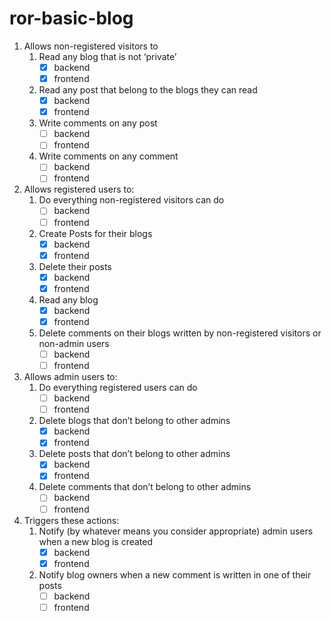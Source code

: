 # ror-basic-blog

1. Allows non-registered visitors to
   1. Read any blog that is not ‘private’
      - [X] backend
      - [X] frontend
   1. Read any post that belong to the blogs they can read
      - [X] backend
      - [X] frontend
   1. Write comments on any post
      - [ ] backend
      - [ ] frontend
   1. Write comments on any comment
      - [ ] backend
      - [ ] frontend

1. Allows registered users to:
   1. Do everything non-registered visitors can do
      - [ ] backend
      - [ ] frontend
   1. Create Posts for their blogs
      - [X] backend
      - [X] frontend
   1. Delete their posts
      - [X] backend
      - [X] frontend
   1. Read any blog
      - [X] backend
      - [X] frontend
   1. Delete comments on their blogs written by non-registered visitors or non-admin users
      - [ ] backend
      - [ ] frontend

1. Allows admin users to:
   1. Do everything registered users can do
      - [ ] backend
      - [ ] frontend
   1. Delete blogs that don’t belong to other admins
      - [X] backend 
      - [X] frontend
   1. Delete posts that don’t belong to other admins
      - [X] backend
      - [X] frontend
   1. Delete comments that don’t belong to other admins
      - [ ] backend
      - [ ] frontend

1. Triggers these actions:
   1. Notify (by whatever means you consider appropriate) admin users when a new blog is created
      - [X] backend
      - [X] frontend
   1. Notify blog owners when a new comment is written in one of their posts
      - [ ] backend
      - [ ] frontend
